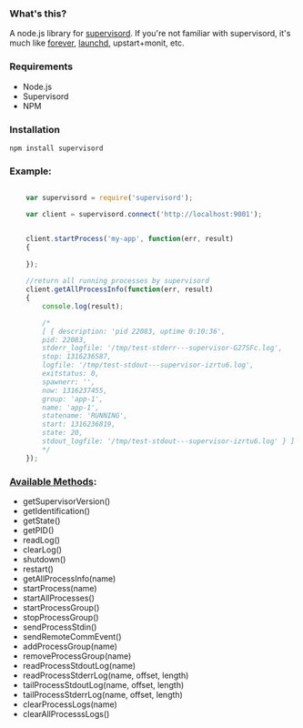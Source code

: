 ### What's this?

A node.js library for [supervisord](http://supervisord.org/). If you're not familiar with supervisord, it's much like [forever](https://github.com/indexzero/forever), [launchd](http://en.wikipedia.org/wiki/Launchd), upstart+monit, etc. 



### Requirements


- Node.js 
- Supervisord 
- NPM

### Installation

	npm install supervisord


### Example:


```javascript

	var supervisord = require('supervisord');

	var client = supervisord.connect('http://localhost:9001');


	client.startProcess('my-app', function(err, result)
	{
		
	});
	
	//return all running processes by supervisord
	client.getAllProcessInfo(function(err, result)
	{
		console.log(result);

		/*
		[ { description: 'pid 22083, uptime 0:10:36',
	    pid: 22083,
	    stderr_logfile: '/tmp/test-stderr---supervisor-G27SFc.log',
	    stop: 1316236587,
	    logfile: '/tmp/test-stdout---supervisor-izrtu6.log',
	    exitstatus: 0,
	    spawnerr: '',
	    now: 1316237455,
	    group: 'app-1',
	    name: 'app-1',
	    statename: 'RUNNING',
	    start: 1316236819,
	    state: 20,
	    stdout_logfile: '/tmp/test-stdout---supervisor-izrtu6.log' } ]
    	*/
	});

```


### [Available Methods](http://supervisord.org/api.html?highlight=api):

- getSupervisorVersion()
- getIdentification()
- getState()
- getPID()
- readLog()
- clearLog()
- shutdown()
- restart()
- getAllProcessInfo(name)
- startProcess(name)
- startAllProcesses()
- startProcessGroup()
- stopProcessGroup()
- sendProcessStdin()
- sendRemoteCommEvent()
- addProcessGroup(name)
- removeProcessGroup(name)
- readProcessStdoutLog(name)
- readProcessStderrLog(name, offset, length)
- tailProcessStdoutLog(name, offset, length)
- tailProcessStderrLog(name, offset, length)
- clearProcessLogs(name)
- clearAllProcesssLogs()


